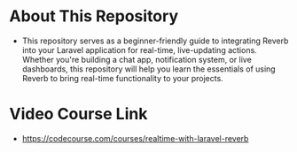 # About This Repository
- This repository serves as a beginner-friendly guide to integrating Reverb into your Laravel application for real-time, live-updating actions. Whether you're building a chat app, notification system, or live dashboards, this repository will help you learn the essentials of using Reverb to bring real-time functionality to your projects.

# Video Course Link
- https://codecourse.com/courses/realtime-with-laravel-reverb
